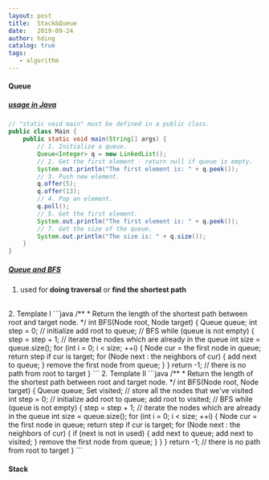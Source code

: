```yaml
---
layout: post
title:  Stack&Queue
date:   2019-09-24
author: hding
catalog: true
tags:
   - algorithm
---
```

#### Queue

##### [usage in Java](https://leetcode.com/explore/learn/card/queue-stack/228/first-in-first-out-data-structure/1367/)
```java
// "static void main" must be defined in a public class.
public class Main {
    public static void main(String[] args) {
        // 1. Initialize a queue.
        Queue<Integer> q = new LinkedList();
        // 2. Get the first element - return null if queue is empty.
        System.out.println("The first element is: " + q.peek());
        // 3. Push new element.
        q.offer(5);
        q.offer(13);
        // 4. Pop an element.
        q.poll();
        // 5. Get the first element.
        System.out.println("The first element is: " + q.peek());
        // 7. Get the size of the queue.
        System.out.println("The size is: " + q.size());
    }
}
```

##### [Queue and BFS](https://leetcode.com/explore/learn/card/queue-stack/231/practical-application-queue/1372/)
1. used for **doing traversal** or **find the shortest path**
<br>
2. Template I
```java
/**
 * Return the length of the shortest path between root and target node.
 */
int BFS(Node root, Node target) {
    Queue<Node> queue;  
    int step = 0;       
    // initialize
    add root to queue;
    // BFS
    while (queue is not empty) {
        step = step + 1;
        // iterate the nodes which are already in the queue
        int size = queue.size();
        for (int i = 0; i < size; ++i) {
            Node cur = the first node in queue;
            return step if cur is target;
            for (Node next : the neighbors of cur) {
                add next to queue;
            }
            remove the first node from queue;
        }
    }
    return -1;          // there is no path from root to target
}
```
2. Template II
```java
/**
 * Return the length of the shortest path between root and target node.
 */
int BFS(Node root, Node target) {
    Queue<Node> queue;  
    Set<Node> visited;  // store all the nodes that we've visited
    int step = 0;       
    // initialize
    add root to queue;
    add root to visited;
    // BFS
    while (queue is not empty) {
        step = step + 1;
        // iterate the nodes which are already in the queue
        int size = queue.size();
        for (int i = 0; i < size; ++i) {
            Node cur = the first node in queue;
            return step if cur is target;
            for (Node next : the neighbors of cur) {
                if (next is not in used) {
                    add next to queue;
                    add next to visited;
                }
                remove the first node from queue;   
            }
        }
    }
    return -1;          // there is no path from root to target
}
```


#### Stack



	













































